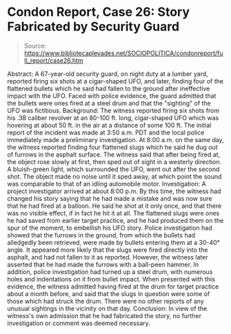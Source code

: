 # Condon Report, Case 26: Story Fabricated by Security Guard

> Source: https://www.bibliotecapleyades.net/SOCIOPOLITICA/condonreport/full_report/case26.htm

Abstract:
A 67-year-old security guard, on night duty at a lumber yard, reported firing six shots at a cigar-shaped UFO, and later, finding four of the flattened bullets which he said had fallen to the ground after ineffective impact with the UFO. Faced with police evidence, the guard admitted that the bullets were ones fired at a steel drum and that the "sighting" of the UFO was fictitious.
Background:
The witness reported firing six shots from his .38 caliber revolver at an 80-100 ft. long, cigar-shaped UFO which was hovering at about 50 ft. in the air at a distance of some 100 ft. The initial report of the incident was made at 3:50 a.m. PDT and the local police immediately made a preliminary investigation. At 8:00 a.m. on the same day, the witness reported finding four flattened slugs which he said he dug out of furrows in the asphalt surface.
The witness said that after being fired at, the object rose slowly at first, then sped out of sight in a westerly direction. A bluish-green light, which surrounded the UFO, went out after the second shot. The object made no noise until it sped away, at which point the sound was comparable to that of an idling automobile motor.
Investigation:
A project investigator arrived at about 8:00 p.m. By this time, the witness had changed his story saying that he had made a mistake and was now sure that he had fired at a balloon. He said he shot at it only once, and that there was no visible effect,
if in fact he hit it at all. The flattened slugs were ones he had saved from earlier target practice, and he had produced them on the spur of the moment, to embellish his UFO story.
Police investigation had showed that the furrows in the ground, from which the bullets had alledgedly been retrieved, were made by bullets entering them at a 30-40° angle. It appeared more likely that the slugs were fired directly into the asphalt, and had not fallen to it as reported. However, the witness later asserted that he had made the furrows with a ball-peen hammer. In addition, police investigation had turned up a steel drum, with numerous holes and indentations on it from bullet impact. When presented with this evidence, the witness admitted having fired at the drum for target practice about a month before, and said that the slugs in question were some of those which had struck the drum.
There were no other reports of any unusual sightings in the vicinity on that day.
Conclusion:
In view of the witness's own admission that he had fabricated the story, no further investigation or comment was deemed necessary.
